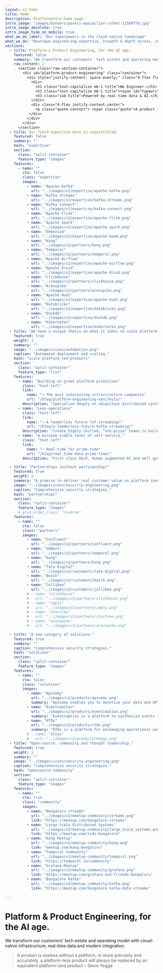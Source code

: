 ```yaml
---
layout: v2_home
title: Home
description: Platformatory home page.
intro_image: "images/banners/pexels-maximilian-ruther-11589778.jpg"
intro_image_absolute: true
intro_image_hide_on_mobile: true
what_we_do_label: "Our superpowers in the cloud native landscape"
what_we_do: "Boutique engineering expertise, breadth & depth across, <br><strong>Hyperscale Data, Event Streaming, Machine Learning and API-based connectivity</strong>."
sections:
  - title: Platform & Product Engineering, for the AI age.
    featured: false
    summary: "We transform our customers' tech estate and operating model with cloud-native infrastructure, real-time data and modern integration."
    raw_content: |
      <section class="raw-section-container">
        <div id="platform-product-engineering" class="container">
          <div style="justify-content: space-evenly;" class="d-flex flex-column h-100 ">
            <div>
              <h1 class="text-capitalize mb-1 title">We Engineer.</h1>
              <h1 class="text-capitalize mb-1 title"><span id="typewriter-title">Platforms & Products.</span></h1>
              <h3 class="sub-title">Powered by real-time data & AI.</h3>
            </div>
            <div class="d-flex justify-content-center">
              <p class="quote-content"> <span class="quote">A product is useless without a platform, or more precisely and accurately, a platform-less product will always be replaced by an equivalent platform-ized product</span>  – Steve Yegge</p>
           </div>
          </div>  
        </div>
      </section>
  - title: Our field expertise here is unparalleled. 
    featured: false
    summary: ""
    hash: "expertise"
    section:
      class: "split-container"
      feature_type: "images"
    features:
      - name: ""
        cta: false
        class: "expertise"
        images:
          - name: "Apache Kafka"
            url: "../images/v2/expertise/apache-kafka.png"
          - name: "Kafka Streams"
            url: "../images/v2/expertise/kafka-streams.png"
          - name: "Kafka Connect"
            url: "../images/v2/expertise/kafka-connect.png"
          - name: "Apache Flink"
            url: "../images/v2/expertise/apache-flink.png"
          - name: "Apache Spark"
            url: "../images/v2/expertise/apache-spark.png"
          - name: "Debezium"
            url: "../images/v2/expertise/apache-beam.png"
          - name: "Kong"
            url: "../images/v2/partners/kong.png"
          - name: "Temporal"
            url: "../images/v2/partners/temporal.png"
          - name: "Apache Airflow"
            url: "../images/v2/expertise/apache-airflow.png"
          - name: "Apache Druid"
            url: "../images/v2/expertise/apache-druid.png"
          - name: "ClickHouse"
            url: "../images/v2/partners/clickhouse.png"
          - name: "Areospike"
            url: "../images/v2/partners/areospike.png"
          - name: "Apache Hudi"
            url: "../images/v2/expertise/apache-hudi.png"
          - name: "Databricks"
            url: "../images/v2/expertise/databricks.png"
          - name: "Duckdb"
            url: "../images/v2/expertise/duckdb.png"
          - name: "Kubernetes"
            url: "../images/v2/expertise/kubernetes.png"
  - title: "We have a unique thesis on what it takes to scale platform-led products."
    featured: true
    weight: 3
    summary: ""
    image: "../images/icons/automation.png"
    caption: "Automated deployment and scaling."
    hash: "scale-platform-led-products"
    section:
      class: "split-container"
      feature_type: "list"
    features:
      - name: "Building on great platform primitives"
        class: "text-left"
        link:
          name: "→ The most interesting infrastructure companies"
          url: "/blog/platform-engineering-manifesto/"
        description: "Specialize deeply on ubiquitous distributed systems interfaces(such as Apache Kafka, Kubernetes, PostgreSQL, Temporal and more). These are the building blocks."
      - name: "Lean-operations"
        class: "text-left"
        link:
          name: "→ A leaderless future (of streaming)"
          url: "/blog/a-leaderless-future-kafka-streaming/"
        description: "Create highly skilled, “one-pizza” teams to build & operate platforms that extract common cross-cutting concerns."
      - name: "A minimum viable level of self-service."
        class: "text-left"
        link:
          name: "→ Real-time for prime-time"
          url: "/blog/real-time-data-prime-time/"
        description: "First class DevX, Human augmented AI and well governed, secure foundational tooling (for just about everything)"

  - title: "Partnerships (without partisanship)"
    featured: true
    weight: 2
    summary: "A promise to deliver real customer value on platform investments. "
    image: "../images/icons/security-engineering.png"
    caption: "Comprehensive security strategies."
    hash: "partnerships"
    section:
      class: "split-container"
      feature_type: "images"
      # grid_order_class: "reverse"
    features: 
      - name: ""
        cta: false
        class: "partners"
        images: 
          - name: "Confluent"
            url: "../images/v2/partners/confluent.png"
          - name: "VmWare"
            url: "../images/v2/partners/temporal.png"
          - name: "kong"
            url: "../images/v2/partners/kong.png"
          - name: "Tata Digital"
            url: "../images/v2/customers/tata-digital.png"
          - name: "Bosch"
            url: "../images/v2/customers/bosch.png"
          - name: "Jollibee"
            url: "../images/v2/customers/jollibee.png"
          # - name: "clickhouse"
          #   url: "../images/v2/partners/clickhouse.png"
          # - name: "imply"
          #   url: "../images/v2/partners/imply.png"
          # - name: "startree"
          #   url: "../images/v2/partners/startree.png"
          # - name: "areospike"
          #   url: "../images/v2/partners/areospike.png"

  - title: "A new category of solutions."
    featured: true
    summary: ""
    caption: "Comprehensive security strategies."
    hash: "solutions"
    section:
      class: "split-container"
      feature_type: "images"
    features:
      - name: ""
        cta: false
        class: "solutions"
        images:
          - name: "Apinomy" 
            url: "../images/v2/products/apinomy.png"
            summary: "Apinomy enables you to monetize your data and APIs by bundling them into meaningful products."
          - name: "Eventception"
            url: "../images/v2/products/eventception.png"
            summary: "Eventception is a platform to synthesize events from API transactions."
          - name: "RTDx"
            url: "../images/v2/products/rtdx.png"
            summary: "RTDx is a platform for exchanging operational and analytical data in real-time."
          # - name: "kEDgy"
          #   url: "../images/v2/products/kedgy.png"
  - title: "Open-source, community and thought leadership."
    featured: true
    weight: 1
    summary: ""
    image: "../images/icons/security-engineering.png"
    caption: "Comprehensive security strategies."
    hash: "opensource-community"
    section:
      class: "split-container"
      feature_type: "images"
    features: 
      - name: ""
        cta: true
        class: "community"
        images: 
          - name: "Bengaluru streams"
            url: "../images/v2/meetup-community/streams.png"
            link: "https://meetup.com/bangalore-streams"
          - name: "Large Scale Distributed Systems"
            url: "../images/v2/meetup-community/large_scale_systems.png"
            link: "https://meetup.com/lsds-bangalore"
          - name: "Kong Meetup"
            url: "../images/v2/meetup-community/kong.png"
            link: "meetup.com/kong-bengaluru"
          - name: "Temporal Community"
            url: "../images/v2/meetup-community/temporal.png"
            link: "https://temporal.io/community"
          - name: "Grafana Meetup"
            url: "../images/v2/meetup-community/grafana.png"
            link: "https://meetup.com/grafana-and-friends-bengaluru"
          - name: "Bangalore Kafka"
            url: "../images/v2/meetup-community/kafka.png"
            link: "https://meetup.com/bangalore-kafka-data-streams"

--- 
```


# Platform & Product Engineering, for the AI age.

We transform our customers' tech estate and operating model with cloud-native infrastructure, real-time data and modern integration.

> A product is useless without a platform, or more precisely and accurately, a platform-less product will always be replaced by an equivalent platform-ized product – Steve Yegge 
